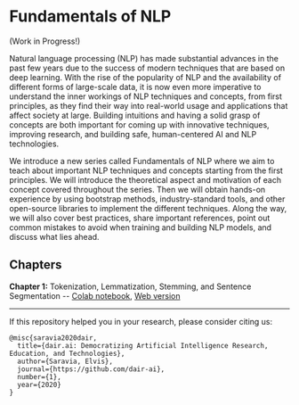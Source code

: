 # Fundamentals of NLP

(Work in Progress!)

Natural language processing (NLP) has made substantial advances in the past few years due to the success of modern techniques that are based on deep learning. With the rise of the popularity of NLP and the availability of different forms of large-scale data, it is now even more imperative to understand the inner workings of NLP techniques and concepts, from first principles, as they find their way into real-world usage and applications that affect society at large. Building intuitions and having a solid grasp of concepts are both important for coming up with innovative techniques, improving research, and building safe, human-centered AI and NLP technologies.

We introduce a new series called Fundamentals of NLP where we aim to teach about important NLP techniques and concepts starting from the first principles. We will introduce the theoretical aspect and motivation of each concept covered throughout the series. Then we will obtain hands-on experience by using bootstrap methods, industry-standard tools, and other open-source libraries to implement the different techniques. Along the way, we will also cover best practices, share important references, point out common mistakes to avoid when training and building NLP models, and discuss what lies ahead.

## Chapters

**Chapter 1:** Tokenization, Lemmatization, Stemming, and Sentence Segmentation -- [Colab notebook](https://colab.research.google.com/drive/18ZnEnXKLQkkJoBXMZR2rspkWSm9EiDuZ), [Web version](https://dair.ai/notebooks/nlp/2020/03/19/nlp_basics_tokenization_segmentation.html)

---

If this repository helped you in your research, please consider citing us:

```
@misc{saravia2020dair,
  title={dair.ai: Democratizing Artificial Intelligence Research, Education, and Technologies},
  author={Saravia, Elvis},
  journal={https://github.com/dair-ai},
  number={1},
  year={2020}
}
```
